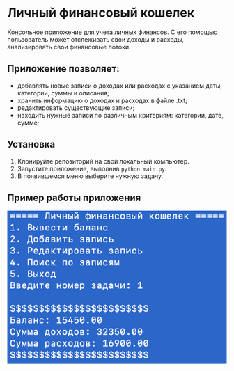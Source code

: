 # Личный финансовый кошелек

Консольное приложение для учета личных финансов. С его помощью пользователь может отслеживать свои доходы и расходы, анализировать свои финансовые потоки.

## Приложение позволяет:

- добавлять новые записи о доходах или расходах с указанием даты, категории, суммы и описания;
- хранить информацию о доходах и расходах в файле .txt;
- редактировать существующие записи;
- находить нужные записи по различным критериям: категории, дате, сумме;

## Установка

1. Клонируйте репозиторий на свой локальный компьютер.
2. Запустите приложение, выполнив `python main.py`.
3. В появившемся меню выберите нужную задачу.

## Пример работы приложения

![example](example.png)
